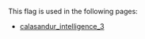 This flag is used in the following pages:
 - [calasandur_intelligence_3](../events/calasandur_intelligence_3.md)
